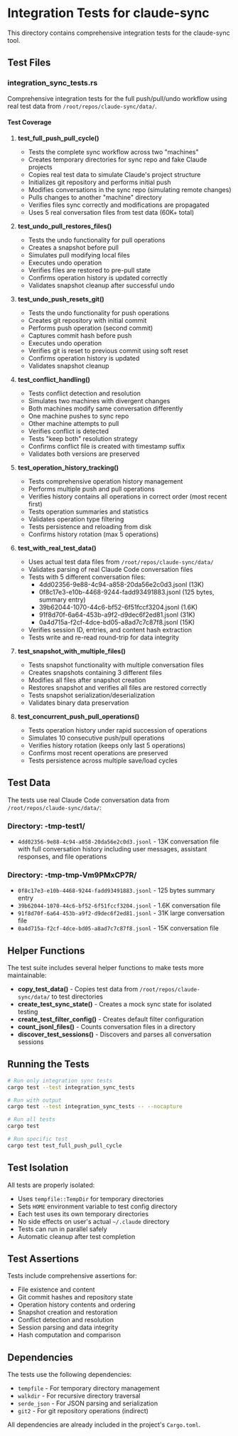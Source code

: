 # Integration Tests for claude-sync

This directory contains comprehensive integration tests for the claude-sync tool.

## Test Files

### integration_sync_tests.rs

Comprehensive integration tests for the full push/pull/undo workflow using real test data from `/root/repos/claude-sync/data/`.

#### Test Coverage

1. **test_full_push_pull_cycle()**
   - Tests the complete sync workflow across two "machines"
   - Creates temporary directories for sync repo and fake Claude projects
   - Copies real test data to simulate Claude's project structure
   - Initializes git repository and performs initial push
   - Modifies conversations in the sync repo (simulating remote changes)
   - Pulls changes to another "machine" directory
   - Verifies files sync correctly and modifications are propagated
   - Uses 5 real conversation files from test data (60K+ total)

2. **test_undo_pull_restores_files()**
   - Tests the undo functionality for pull operations
   - Creates a snapshot before pull
   - Simulates pull modifying local files
   - Executes undo operation
   - Verifies files are restored to pre-pull state
   - Confirms operation history is updated correctly
   - Validates snapshot cleanup after successful undo

3. **test_undo_push_resets_git()**
   - Tests the undo functionality for push operations
   - Creates git repository with initial commit
   - Performs push operation (second commit)
   - Captures commit hash before push
   - Executes undo operation
   - Verifies git is reset to previous commit using soft reset
   - Confirms operation history is updated
   - Validates snapshot cleanup

4. **test_conflict_handling()**
   - Tests conflict detection and resolution
   - Simulates two machines with divergent changes
   - Both machines modify same conversation differently
   - One machine pushes to sync repo
   - Other machine attempts to pull
   - Verifies conflict is detected
   - Tests "keep both" resolution strategy
   - Confirms conflict file is created with timestamp suffix
   - Validates both versions are preserved

5. **test_operation_history_tracking()**
   - Tests comprehensive operation history management
   - Performs multiple push and pull operations
   - Verifies history contains all operations in correct order (most recent first)
   - Tests operation summaries and statistics
   - Validates operation type filtering
   - Tests persistence and reloading from disk
   - Confirms history rotation (max 5 operations)

6. **test_with_real_test_data()**
   - Uses actual test data files from `/root/repos/claude-sync/data/`
   - Validates parsing of real Claude Code conversation files
   - Tests with 5 different conversation files:
     - 4dd02356-9e88-4c94-a858-20da56e2c0d3.jsonl (13K)
     - 0f8c17e3-e10b-4468-9244-fadd93491883.jsonl (125 bytes, summary entry)
     - 39b62044-1070-44c6-bf52-6f51fccf3204.jsonl (1.6K)
     - 91f8d70f-6a64-453b-a9f2-d9dec6f2ed81.jsonl (31K)
     - 0a4d715a-f2cf-4dce-bd05-a8ad7c7c87f8.jsonl (15K)
   - Verifies session ID, entries, and content hash extraction
   - Tests write and re-read round-trip for data integrity

7. **test_snapshot_with_multiple_files()**
   - Tests snapshot functionality with multiple conversation files
   - Creates snapshots containing 3 different files
   - Modifies all files after snapshot creation
   - Restores snapshot and verifies all files are restored correctly
   - Tests snapshot serialization/deserialization
   - Validates binary data preservation

8. **test_concurrent_push_pull_operations()**
   - Tests operation history under rapid succession of operations
   - Simulates 10 consecutive push/pull operations
   - Verifies history rotation (keeps only last 5 operations)
   - Confirms most recent operations are preserved
   - Tests persistence across multiple save/load cycles

## Test Data

The tests use real Claude Code conversation data from `/root/repos/claude-sync/data/`:

### Directory: -tmp-test1/
- `4dd02356-9e88-4c94-a858-20da56e2c0d3.jsonl` - 13K conversation file with full conversation history including user messages, assistant responses, and file operations

### Directory: -tmp-tmp-Vm9PMxCP7R/
- `0f8c17e3-e10b-4468-9244-fadd93491883.jsonl` - 125 bytes summary entry
- `39b62044-1070-44c6-bf52-6f51fccf3204.jsonl` - 1.6K conversation file
- `91f8d70f-6a64-453b-a9f2-d9dec6f2ed81.jsonl` - 31K large conversation file
- `0a4d715a-f2cf-4dce-bd05-a8ad7c7c87f8.jsonl` - 15K conversation file

## Helper Functions

The test suite includes several helper functions to make tests more maintainable:

- **copy_test_data()** - Copies test data from `/root/repos/claude-sync/data/` to test directories
- **create_test_sync_state()** - Creates a mock sync state for isolated testing
- **create_test_filter_config()** - Creates default filter configuration
- **count_jsonl_files()** - Counts conversation files in a directory
- **discover_test_sessions()** - Discovers and parses all conversation sessions

## Running the Tests

```bash
# Run only integration sync tests
cargo test --test integration_sync_tests

# Run with output
cargo test --test integration_sync_tests -- --nocapture

# Run all tests
cargo test

# Run specific test
cargo test test_full_push_pull_cycle
```

## Test Isolation

All tests are properly isolated:
- Uses `tempfile::TempDir` for temporary directories
- Sets `HOME` environment variable to test config directory
- Each test uses its own temporary directories
- No side effects on user's actual `~/.claude` directory
- Tests can run in parallel safely
- Automatic cleanup after test completion

## Test Assertions

Tests include comprehensive assertions for:
- File existence and content
- Git commit hashes and repository state
- Operation history contents and ordering
- Snapshot creation and restoration
- Conflict detection and resolution
- Session parsing and data integrity
- Hash computation and comparison

## Dependencies

The tests use the following dependencies:
- `tempfile` - For temporary directory management
- `walkdir` - For recursive directory traversal
- `serde_json` - For JSON parsing and serialization
- `git2` - For git repository operations (indirect)

All dependencies are already included in the project's `Cargo.toml`.

